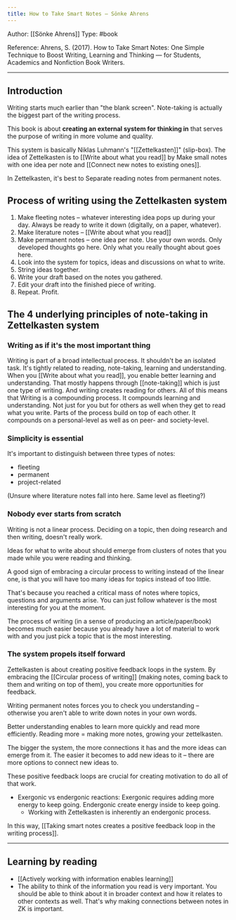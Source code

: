 ```yaml
---
title: How to Take Smart Notes – Sönke Ahrens
---
```


Author: [[Sönke Ahrens]]
Type: #book 

Reference:
Ahrens, S. (2017). How to Take Smart Notes: One Simple Technique to Boost Writing, Learning and Thinking — for Students, Academics and Nonfiction Book Writers.

---

## Introduction

Writing starts much earlier than "the blank screen".
Note-taking is actually the biggest part of the writing process.

This book is about **creating an external system for thinking in** that serves the purpose of writing in more volume and quality.

This system is basically Niklas Luhmann's "[[Zettelkasten]]" (slip-box).
The idea of Zettelkasten is to [[Write about what you read]] by Make small notes with one idea per note and [[Connect new notes to existing ones]].

In Zettelkasten, it's best to Separate reading notes from permanent notes.

## Process of writing using the Zettelkasten system

1. Make fleeting notes – whatever interesting idea pops up during your day. Always be ready to write it down (digitally, on a paper, whatever).
2. Make literature notes – [[Write about what you read]]
3. Make permanent notes – one idea per note. Use your own words. Only developed thoughts go here. Only what you really thought about goes here.
4. Look into the system for topics, ideas and discussions on what to write.
5. String ideas together.
6. Write your draft based on the notes you gathered.
7. Edit your draft into the finished piece of writing.
8. Repeat. Profit.

## The 4 underlying principles of note-taking in Zettelkasten system

### Writing as if it's the most important thing

Writing is part of a broad intellectual process. It shouldn't be an isolated task. It's tightly related to reading, note-taking, learning and understanding.
When you [[Write about what you read]], you enable better learning and understanding. That mostly happens through [[note-taking]] which is just one type of writing.
And writing creates reading for others.
All of this means that Writing is a compounding process. It compounds learning and understanding. Not just for you but for others as well when they get to read what you write.
Parts of the process build on top of each other. It compounds on a personal-level as well as on peer- and society-level.

### Simplicity is essential
It's important to distinguish between three types of notes:
- fleeting
- permanent
- project-related

(Unsure where literature notes fall into here. Same level as fleeting?)

### Nobody ever starts from scratch
Writing is not a linear process. Deciding on a topic, then doing research and then writing, doesn't really work.

Ideas for what to write about should emerge from clusters of notes that you made while you were reading and thinking.

A good sign of embracing a circular process to writing instead of the linear one, is that you will have too many ideas for topics instead of too little.

That's because you reached a critical mass of notes where topics, questions and arguments arise. You can just follow whatever is the most interesting for you at the moment.

The process of writing (in a sense of producing an article/paper/book) becomes much easier because you already have a lot of material to work with and you just pick a topic that is the most interesting.

### The system propels itself forward
Zettelkasten is about creating positive feedback loops in the system. By embracing the [[Circular process of writing]] (making notes, coming back to them and writing on top of them), you create more opportunities for feedback.

Writing permanent notes forces you to check you understanding – otherwise you aren't able to write down notes in your own words.

Better understanding enables to learn more quickly and read more efficiently.
Reading more = making more notes, growing your zettelkasten.

The bigger the system, the more connections it has and the more ideas can emerge from it. The easier it becomes to add new ideas to it – there are more options to connect new ideas to.

These positive feedback loops are crucial for creating motivation to do all of that work.

- Exergonic vs endergonic reactions: Exergonic requires adding more energy to keep going. Endergonic create energy inside to keep going.
	- Working with Zettelkasten is inherently an endergonic process.

In this way, [[Taking smart notes creates a positive feedback loop in the writing process]].

---

## Learning by reading

- [[Actively working with information enables learning]]
- The ability to think of the information you read is very important. You should be able to think about it in broader context and how it relates to other contexts as well. That's why making connections between notes in ZK is important. 